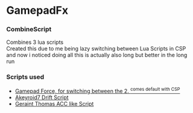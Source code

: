 # GamepadFx
### CombineScript
Combines 3 lua scripts  
Created this due to me being lazy switching between Lua Scripts in CSP  
and now i noticed doing all this is actually also long but better in the long run
### Scripts used
- [Gamepad Force, for switching between the 2. <sup>comes default with CSP</sup>](https://github.com/ac-custom-shaders-patch/acc-extension-config/blob/60cb2d197cb1f795084c5d150974ca904c9d3c9e/config/joypad_assist.ini) 
- [Akeyroid7 Drift Script](https://twitter.com/Akeyroid7/status/1518070502690271232)
- [Geraint Thomas ACC like Script](https://www.racedepartment.com/downloads/console-like-controller-gamepadfx.53561/)
